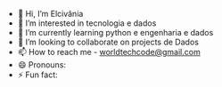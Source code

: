 - 👋 Hi, I’m Elcivânia
- 👀 I’m interested in tecnologia e dados
- 🌱 I’m currently learning python e engenharia e dados
- 💞️ I’m looking to collaborate on projects de Dados
- 📫 How to reach me - worldtechcode@gmail.com
- 😄 Pronouns: 
- ⚡ Fun fact: 

<!---
mundotechvania/mundotechvania is a ✨ special ✨ repository because its `README.md` (this file) appears on your GitHub profile.
You can click the Preview link to take a look at your changes.
--->

